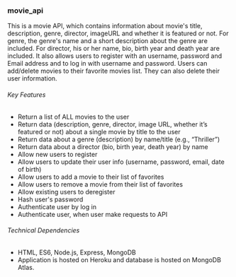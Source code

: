 ### movie_api ###
This is a movie API, which contains information about movie's title, description, genre, director, imageURL and whether it is featured or not. For genre, the genre's name and a short description about the genre are included. For director, his or her name, bio, birth year and death year are included.
It also allows users to register with an username, password and Email address and to log in with username and password. Users can add/delete movies to their favorite movies list. They can also delete their user information.

###### Key Features ######
- Return a list of ALL movies to the user
- Return data (description, genre, director, image URL, whether it’s featured or not) about a single movie by title to the user
- Return data about a genre (description) by name/title (e.g., “Thriller”)
- Return data about a director (bio, birth year, death year) by name
- Allow new users to register
- Allow users to update their user info (username, password, email, date of birth)
- Allow users to add a movie to their list of favorites
- Allow users to remove a movie from their list of favorites
- Allow existing users to deregister
- Hash user's password
- Authenticate user by log in
- Authenticate user, when user make requests to API

###### Technical Dependencies ######
- HTML, ES6, Node.js, Express, MongoDB
- Application is hosted on Heroku and database is hosted on MongoDB Atlas.